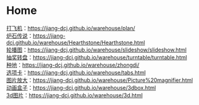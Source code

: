 # Home
<a href="https://jiang-dcj.github.io/warehouse/plan/" target="blank">打飞机</a>：<a href="https://jiang-dcj.github.io/warehouse/plan/" target="blank">https://jiang-dcj.github.io/warehouse/plan/</a>
<br>
<a href="https://jiang-dcj.github.io/warehouse/Hearthstone/Hearthstone.html" target="blank">炉石传说</a>：<a href="https://jiang-dcj.github.io/warehouse/Hearthstone/Hearthstone.html" target="blank">https://jiang-dcj.github.io/warehouse/Hearthstone/Hearthstone.html</a>
<br>
<a href="https://jiang-dcj.github.io/warehouse/slideshow/slideshow.html" target="blank">轮播图</a>：<a href="https://jiang-dcj.github.io/warehouse/slideshow/slideshow.html" target="blank">https://jiang-dcj.github.io/warehouse/slideshow/slideshow.html</a>
<br>
<a href="https://jiang-dcj.github.io/warehouse/turntable/turntable.html" target="blank">抽奖转盘</a>：<a href="https://jiang-dcj.github.io/warehouse/turntable/turntable.html" target="blank">https://jiang-dcj.github.io/warehouse/turntable/turntable.html</a>
<br>
<a href="https://jiang-dcj.github.io/warehouse/zhongdi/" target="blank">种地</a>：<a href="https://jiang-dcj.github.io/warehouse/zhongdi/" target="blank">https://jiang-dcj.github.io/warehouse/zhongdi/</a>
<br>
<a href="https://jiang-dcj.github.io/warehouse/tabs.html" target="blank">选项卡</a>：<a href="https://jiang-dcj.github.io/warehouse/tabs.html" target="blank">https://jiang-dcj.github.io/warehouse/tabs.html</a>
<br>
<a href="https://jiang-dcj.github.io/warehouse/Picture%20magnifier.html" target="blank">图片放大</a>：<a href="https://jiang-dcj.github.io/warehouse/Picture%20magnifier.html" target="blank">https://jiang-dcj.github.io/warehouse/Picture%20magnifier.html</a>
<br>
<a href="https://jiang-dcj.github.io/warehouse/3dbox.html" target="blank">动画盒子</a>：<a href="https://jiang-dcj.github.io/warehouse/3dbox.html" target="blank">https://jiang-dcj.github.io/warehouse/3dbox.html</a>
<br>
<a href="https://jiang-dcj.github.io/warehouse/3d.html" target="blank">3d图片</a>：<a href="https://jiang-dcj.github.io/warehouse/3d.html" target="blank">https://jiang-dcj.github.io/warehouse/3d.html</a>
